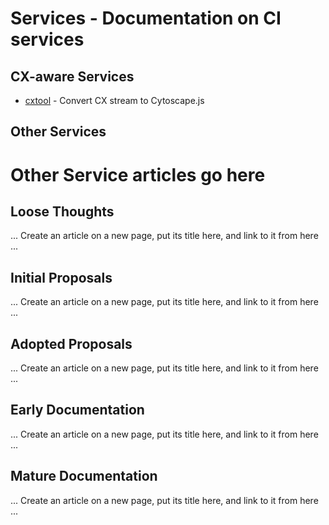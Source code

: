 # Services - Documentation on CI services

## CX-aware Services
* [cxtool](https://github.com/cyService/service-cxtool) - Convert CX stream to Cytoscape.js

## Other Services









# Other Service articles go here

## Loose Thoughts
... Create an article on a new page, put its title here, and link to it from here ...

## Initial Proposals
... Create an article on a new page, put its title here, and link to it from here ...

## Adopted Proposals
... Create an article on a new page, put its title here, and link to it from here ...

## Early Documentation
... Create an article on a new page, put its title here, and link to it from here ...

## Mature Documentation
... Create an article on a new page, put its title here, and link to it from here ...

